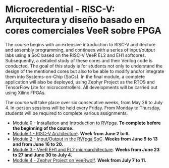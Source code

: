 # Microcredential - RISC-V: Arquitectura y diseño basado en cores comerciales VeeR sobre FPGA

The course begins with an extensive introduction to RISC-V architecture and assembly programming, and continues with a series of input/output labs using a SoC based on the RISC-V VeeR EL2 and EH1 softcores.
Subsequently, a detailed study of these cores and their Verilog code is conducted. The goal of this study is for students not only to understand the design of the mentioned cores but also to be able to modify and/or integrate them into Systems-on-Chip (SoCs).
In the final module, a complete application will also be deployed, using Zephyr Project as the RTOS and TensorFlow Lite for microcontrollers. All developments will be carried out using Xilinx FPGAs.

The course will take place over six consecutive weeks, from May 26 to July 4. In-person sessions will be held every Friday. From Monday to Thursday, students will be required to complete various assignments.

- [Module 0 - Installation and Introduction to RVfpga](https://github.com/artecs-group/RVfpga-sim-addons/tree/main/RVfpga_Microcredential/Module0). **To complete before the beginning of the course.**
- [Module 1 - RISC-V Architecture](https://github.com/artecs-group/RVfpga-sim-addons/tree/main/RVfpga_Microcredential/Module1). **Week from June 2 to 6.**
- [Module 2 - Input/Output in the RVfpga SoC](https://github.com/artecs-group/RVfpga-sim-addons/tree/main/RVfpga_Microcredential/Module2). **Weeks from June 9 to 13 and from June 16 to 20.**
- [Module 3 - VeeR EH1 and EL2 microarchitecture](https://github.com/artecs-group/RVfpga-sim-addons/tree/main/RVfpga_Microcredential/Module3). **Weeks from June 23 to 27 and June 30 to July 4.**
- [Module 4 - Zephyr Project on VeeRwolf](https://github.com/artecs-group/RVfpga-sim-addons/tree/main/RVfpga_Microcredential/Module4). **Week from July 7 to 11.**
